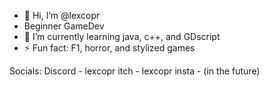 - 👋 Hi, I’m @lexcopr
- Beginner GameDev
- 🌱 I’m currently learning java, c++, and GDscript
- ⚡ Fun fact: F1, horror, and stylized games

Socials:
Discord - lexcopr
itch - lexcopr
insta - (in the future)

